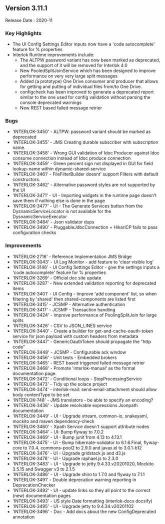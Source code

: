 ## Version 3.11.1 ##

Release Date : 2020-11

### Key Highlights

- The UI Config Settings Editor inputs now have a 'code autocomplete' feature for % properties
- Interlok Runtime improvements include:
    - The ALTPW password variant has now been marked as deprecated, and the support of it will be removed for Interlok 4.0
    - New PooledSplitJoinService which has been designed to improve performance on very very large split messages
    - Added (a prototype) One Drive consumer and producer that allows for getting and putting of individual files from/to One Drive.
    - configcheck has been improved to generate a deprecated report similar to the one used for config validation without parsing the console deprecated warnings
    - New REST based failed message retrier

### Bugs

- 'INTERLOK-3450' - ALTPW: password variant should be marked as deprecated
- 'INTERLOK-3455' - JMS Creating durable subscriber with subscription name.
- 'INTERLOK-3458' - Wrong GUI validation of Idoc Producer against Idoc consume connection instead of Idoc produce connection
- 'INTERLOK-3459' - Green percent sign not displayed in GUI for field lookup-name within dynamic-shared-service
- 'INTERLOK-3461' - FileFilterBuilder doesnt' support Filters with default constructors.
- 'INTERLOK-3462' - Alternative password styles are not supported by the UI
- 'INTERLOK-3471' - UI - Importing widgets in the runtime page doesn't save them if nothing else is done in the page
- 'INTERLOK-3477' - UI - The Generate Services button from the DysnamicServiceLocator is not available for the DysnamicServiceExecutor
- 'INTERLOK-3484' - Json validator dups
- 'INTERLOK-3490' - PluggableJdbcConnection + HikariCP fails to pass configuration checks

### Improvements

- 'INTERLOK-2716' - Reference Implementation JMS Bridge
- 'INTERLOK-3043' - UI Log Monitor - add feature to 'clear visible log'
- 'INTERLOK-3146' - UI Config Settings Editor - give the settings inputs a 'code autocomplete' feature for % properties
- 'INTERLOK-3269' - Official doc site update
- 'INTERLOK-3287' - New extended validation reporting for deprecated items
- 'INTERLOK-3401' - UI Config - Improve 'add component' list, so when filtering by 'shared' then shared-components are listed first
- 'INTERLOK-3415' - JCSMP - Alternative authentication
- 'INTERLOK-3417' - JCSMP - Transaction handling
- 'INTERLOK-3424' - Improve performance of PoolingSplitJoin for large splits
- 'INTERLOK-3426' - CSV to JSON_LINES service
- 'INTERLOK-3440' - Create a builder for get-and-cache-oauth-token service for json payload with custom headers from metadata
- 'INTERLOK-3447' - GenericOauthToken should propagate the "http code"
- 'INTERLOK-3448' - JCSMP - Configurable ack window
- 'INTERLOK-3456' - Unit tests - Embedded brokers
- 'INTERLOK-3465' - REST based triggered failed message retrier
- 'INTERLOK-3468' - Promote 'interlok-manual' as the formal documentation page.
- 'INTERLOK-3472' - Conditional loops - StopProcessingService
- 'INTERLOK-3473' - Tidy up the solace project
- 'INTERLOK-3474' - interlok-mail: send-email-attachment should allow body contentType to be set
- 'INTERLOK-748' - JMS translators - be able to specify an encoding?
- 'INTERLOK-3436' - Update resolvable expressions Jsonpath documentation
- 'INTERLOK-3449' - UI - Upgrade xtream, common-io, snakeyaml, mockito and maven dependency-check
- 'INTERLOK-3460' - Xpath Service doesn't support attribute nodes
- 'INTERLOK-3464' - UI: Bump flyway to 7.0.2
- 'INTERLOK-3469' - UI - Bump junit from 4.13 to 4.13.1
- 'INTERLOK-3475' - UI - Bump hibernate-validator to 6.1.6.Final, flyway-core to 7.0.4, commons-pool2 to 2.9.0 and javax.el to 3.0.1-b12
- 'INTERLOK-3476' - UI - Upgrade gridstack.js and d3.js
- 'INTERLOK-3478' - UI - Upgrade raphael.js to 2.3.0
- 'INTERLOK-3483' - UI - Upgrade to jetty 9.4.33.v20201020, Mockito 3.5.15 and Swagger v3 to 2.1.5
- 'INTERLOK-3486' - UI - Upgrade shiro to 1.7.0 and flyway to 7.1.1
- 'INTERLOK-3491' - Double deprecation warning reporting in DeprecationChecker
- 'INTERLOK-3492' - UI - update links so they all point to the correct (new) documentation pages
- 'INTERLOK-3493' - US style Date formatting (interlok-docs docsify)
- 'INTERLOK-3495' - UI - Upgrade jetty to 9.4.34.v20201102
- 'INTERLOK-3496' - Doc - Add docs about the new ConfigDeprecated annotation

